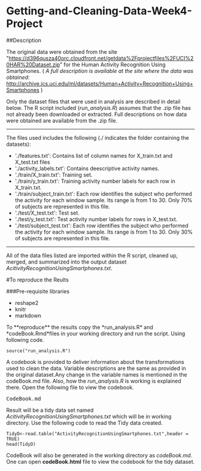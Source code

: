 <h1> Getting-and-Cleaning-Data-Week4-Project</h1>

##Description

The original data were obtained from the site "https://d396qusza40orc.cloudfront.net/getdata%2Fprojectfiles%2FUCI%20HAR%20Dataset.zip" for the Human Activity Recognition Using Smartphones. ( *A full description is available at the site where the data was obtained:*   http://archive.ics.uci.edu/ml/datasets/Human+Activity+Recognition+Using+Smartphones )

Only the dataset files that were used in analysis are described in detail below. The R script included (*run_analysis.R*) assumes that the .zip file has not already been downloaded or extracted. Full descriptions on how data were obtained are available from the .zip file.
<hr>

The files used includes the following (./ indicates the folder containing the datasets):
<ul>

<li>'./features.txt': Contains list of column names for X_train.txt and X_test.txt files</li>

<li>'./activity_labels.txt': Contains deescriptive activity names.</li>

<li>'./train/X_train.txt': Training set.</li>

<li>'./train/y_train.txt': Training activity number labels for each row in X_train.txt.</li>

<li>'./train/subject_train.txt': Each row identifies the subject who performed the activity for each window sample. Its range is from 1 to 30. Only 70% of subjects are represented in this file.</li>

<li>'./test/X_test.txt': Test set.</li>

<li>'./test/y_test.txt': Test activity number labels for rows in X_test.txt.</li>

<li>'./test/subject_test.txt': Each row identifies the subject who performed the activity for each window sample. Its range is from 1 to 30. Only 30% of subjects are represented in this file.</li>

</ul>

<hr>

All of the data files listed are imported within the R script, cleaned up, merged, and summarized into the output dataset *AcitivityRecognitionUsingSmartphones.txt*.

#To reproduce the Reults

###Pre-requisite libraries
<ul>
<li>  reshape2</li>
<li>  knitr</li>
<li>  markdown</li>
</ul>
To **reproduce** the results copy the *run_analysis.R* and *codeBook.Rmd*files in your working directory and run the script. Using following code.

<pre class="r"><code class="r"><span class="identifier"><span class="identifier">source</span></span><span class="paren"><span class="paren">(</span></span><span class="identifier"><span class="identifier">"run_analysis.R"</span></span><span class="paren"><span class="paren"></span></span><span class="paren"><span class="paren">)</span></span></code></pre>

A codebook is provided to deliver information about the transformations used to clean the data. Variable descriptions are the same as provided in the original dataset.Any change in the variable names is mentioned in the codeBook.md file. Also, how the *run_analysis.R* is working is explained there. Open the following file to view the codebook.

<pre>CodeBook.md</pre>

Result will be a tidy data set named *AcitivityRecognitionUsingSmartphones.txt* which will be in working directory. Use the following code to read the Tidy data created.

<pre class="r"><code class="r"><span class="identifier">TidyD</span><span class="operator">&lt;-</span><span class="identifier">read.table</span><span class="paren">(</span><span class="string">"ActivityRecognitionUsingSmartphones.txt"</span>,<span class="identifier">header</span> <span class="operator">=</span> <span class="literal">TRUE</span><span class="paren">)</span>
<span class="identifier">head</span><span class="paren">(</span><span class="identifier">TidyD</span><span class="paren">)</span></code></pre>

CodeBook will also be generated in the working directory as *codeBook.md*. One can open **codeBook.html** file to view the codebook for the tidy dataset.

